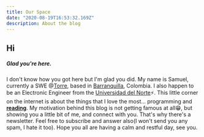 ```yaml
---
title: Our Space
date: "2020-08-19T16:53:32.169Z"
description: About the blog
---
```


## Hi

##### Glad you're here.

I don't know how you got here but I'm glad you did. My name is Samuel, currently a SWE @[Torre](https://torre.co), based in [Barranquilla](https://www.google.com/maps/d/u/0/viewer?msa=0&ll=10.988674000000001%2C-74.80513599999999&spn=0.16818%2C0.290108&mid=1D0SdQ0ptO4GByAuyN9qfBbtO8vQ&z=12), Colombia. I also happen to be an Electronic Engineer from the [Universidad del Norte](https://www.uninorte.edu.co/)⚡️.
This little corner on the internet is about the things that I love the most... programming and [**reading**](https://lavozdelmuro.net/100-libros-que-todo-ser-humano-deberia-leer/). My motivation behind this blog is not getting famous at all😁, but showing you a little bit of me, and connect with you. That's why there's a newsletter. Feel free to subscribe and answer also(I won't send you any spam, I hate it too).
Hope you all are having a calm and restful day, see you.
